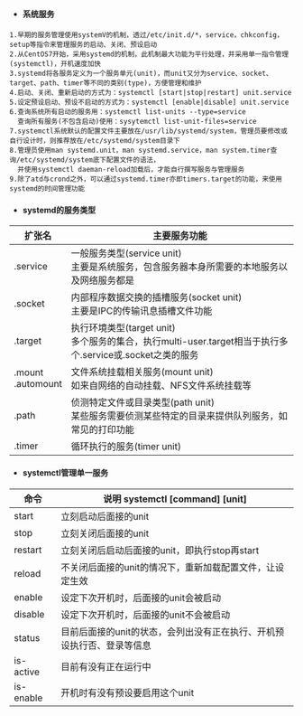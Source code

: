 - #### 系统服务
```
1.早期的服务管理使用systemV的机制，透过/etc/init.d/*，service，chkconfig，setup等指令来管理服务的启动、关闭、预设启动
2.从CentOS7开始，采用systemd的机制，此机制最大功能为平行处理，并采用单一指令管理(systemctl)，开机速度加快
3.systemd将各服务定义为一个服务单元(unit)，而unit又分为service、socket、target、path、timer等不同的类别(type)，方便管理和维护
4.启动、关闭、重新启动的方式为：systemctl [start|stop|restart] unit.service
5.设定预设启动、预设不启动的方式为：systemctl [enable|disable] unit.service
6.查询系统所有启动的服务用：systemctl list-units --type=service
  查询所有服务(不包含启动)使用：sysytemctl list-unit-files=service
7.systemctl系统默认的配置文件主要放在/usr/lib/systemd/system，管理员要修改或自行设计时，则推荐放在/etc/systemd/system目录下
8.管理员使用man systemd.unit，man systemd.service，man system.timer查询/etc/systemd/system底下配置文件的语法，
  并使用systemctl daeman-reload加载后，才能自行撰写服务与管理服务
9.除了atd与crond之外，可以通过systemd.timer亦即timers.target的功能，来使用systemd的时间管理功能  
```

- #### systemd的服务类型

扩张名 | 主要服务功能
---|---
.service | 一般服务类型(service unit)<br/>主要是系统服务，包含服务器本身所需要的本地服务以及网络服务都是 
.socket  | 内部程序数据交换的插槽服务(socket unit)<br/>主要是IPC的传输讯息插槽文件功能
.target  | 执行环境类型(target unit)<br/>多个服务的集合，执行multi-user.target相当于执行多个.service或.socket之类的服务
.mount<br/>.automount|文件系统挂载相关服务(mount unit)<br/>如来自网络的自动挂载、NFS文件系统挂载等
.path    |侦测特定文件或目录类型(path unit)<br/>某些服务需要侦测某些特定的目录来提供队列服务，如常见的打印功能
.timer   | 循环执行的服务(timer unit)


- #### systemctl管理单一服务

命令 | 说明 systemctl [command] [unit]
---|---
start   | 立刻启动后面接的unit
stop    | 立刻关闭后面接的unit
restart | 立刻关闭后启动后面接的unit，即执行stop再start 
reload  | 不关闭后面接的unit的情况下，重新加载配置文件，让设定生效
enable  | 设定下次开机时，后面接的unit会被启动
disable | 设定下次开机时，后面接的unit不会被启动
status  | 目前后面接的unit的状态，会列出没有正在执行、开机预设执行否、登录等信息
is-active | 目前有没有正在运行中
is-enable | 开机时有没有预设要启用这个unit

